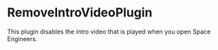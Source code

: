 # RemoveIntroVideoPlugin
This plugin disables the intro video that is played when you open Space Engineers.
